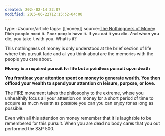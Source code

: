 ```yaml
---
created: 2024-02-14 22:07
modified: 2025-06-22T12:15:52-04:00
---
```

type:: #source/article
tags:: [[money]]
source::[The Nothingness of Money](https://moretothat.com/the-nothingness-of-money/)
Rich people need it. Poor people have it. If you eat it you die. And when you die, you take it with you. What is it?

This nothingness of money is only understood at the brief section of life where this pursuit fade and all you think about are the memories with the people you care about.

**Money is a required pursuit for life but a pointless pursuit upon death**

**You frontload your attention spent on money to generate wealth. You then offload your wealth to spend your attention on leisure, purpose, or love.**

The FIRE movement takes the philosophy to the extreme, where you unhealthily focus all your attention on money for a short period of time to acquire as much wealth as possible you can you can enjoy for as long as possible.

Even with all this attention on money remember that it is laughable to be remembered for this pursuit. When you are dead no body cares that you out performed the S&P 500.
